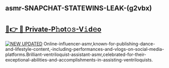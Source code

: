 ## asmr-SNAPCHAT-STATEWINS-LEAK-(g2vbx)


# <h2><a href="https://mediaupload.pro?-20M">🔗👉 🔴 Private-P𝚑ot𝚘𝚜-V𝚒d𝚎o</a></h2>

[![NEW UPDATED](https://i.imgur.com/0qMVB7G.gif)](https://mediaupload.pro?-20M)
Online-influencer-asmr,known-for-publishing-dance-and-lifestyle-content,-including-performances-and-vlogs-on-social-media-platforms.Brilliant-ventriloquist-assistant-asmr,celebrated-for-their-exceptional-abilities-and-accomplishments-in-assisting-ventriloquists.  